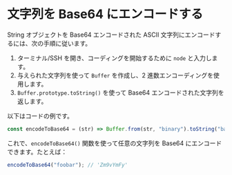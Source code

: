 # 文字列を Base64 にエンコードする

String オブジェクトを Base64 エンコードされた ASCII 文字列にエンコードするには、次の手順に従います。

1. ターミナル/SSH を開き、コーディングを開始するために `node` と入力します。
2. 与えられた文字列を使って `Buffer` を作成し、2 進数エンコーディングを使用します。
3. `Buffer.prototype.toString()` を使って Base64 エンコードされた文字列を返します。

以下はコードの例です。

```js
const encodeToBase64 = (str) => Buffer.from(str, "binary").toString("base64");
```

これで、`encodeToBase64()` 関数を使って任意の文字列を Base64 にエンコードできます。たとえば：

```js
encodeToBase64("foobar"); // 'Zm9vYmFy'
```
